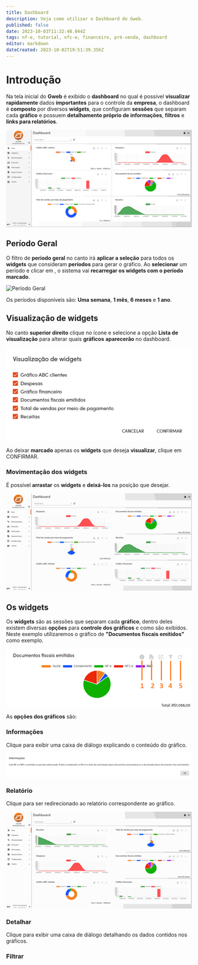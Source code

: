 ```yaml
---
title: Dashboard
description: Veja como utilizar o Dashboard do Gweb.
published: false
date: 2023-10-03T11:32:48.044Z
tags: nf-e, tutorial, nfc-e, financeiro, pré-venda, dashboard
editor: markdown
dateCreated: 2023-10-02T19:51:39.356Z
---
```


# Introdução

Na tela inicial do **Gweb** é exibido o **dashboard** no qual é possível **visualizar** **rapidamente** dados **importantes** para o controle da **empresa**, o dashboard é **composto** por diversos **widgets**, que configuram **sessões** que separam cada **gráfico** e possuem **detalhamento próprio de informações**, **filtros** e **links para relatórios**.

![Tela principal do dashboard](/dashboard/dashboard_main.png)

## Período Geral

O filtro de **período geral** no canto irá **aplicar a seleção** para todos os **widgets** que consideram **períodos** para gerar o gráfico.
Ao **selecionar** um período e clicar em <span class="mdi mdi-refresh"></span>, o sistema vai **recarregar os widgets com o período marcado**.

![Período Geral](/dashboard/período_geral.png)

Os períodos disponíveis são: **Uma semana**, **1 mês**, **6 meses** e **1 ano**.

## Visualização de widgets
No canto **superior direito** clique no ícone <span class="mdi mdi-menu"></span> e selecione a opção **Lista de visualização** para alterar quais **gráficos** **aparecerão** no dashboard.

![Visualização de widgets](/dashboard/visualizacao_widgets.png)

Ao deixar **marcado** apenas os **widgets** que deseja **visualizar**, clique em <span class="mat-button">CONFIRMAR</span>.

### Movimentação dos widgets

É possível **arrastar** os **widgets** e **deixá-los** na posição que desejar.

![Alterar ordem dos widgets](/dashboard/alterar_ordem.gif)

## Os widgets

Os **widgets** são as sessões que separam cada **gráfico**, dentro deles existem diversas **opções** para **controle dos gráficos** e como são exibidos. Neste exemplo utilizaremos o gráfico de **"Documentos fiscais emitidos"** como exemplo.

![Widget de exemplo](/dashboard/grafico_opcoes_exemplo.png)

As **opções dos gráficos** são:

### Informações

Clique para exibir uma caixa de diálogo explicando o conteúdo do gráfico.

![Informações do gráfico de Documentos Fiscais Emitidos](/dashboard/informacoes_grafico.png)

### Relatório

Clique para ser redirecionado ao relatório correspondente ao gráfico.

![relatorios_grafico.gif](/dashboard/relatorios_grafico.gif)

### Detalhar

Clique para exibir uma caixa de diálogo detalhando os dados contidos nos gráficos.



### Filtrar

